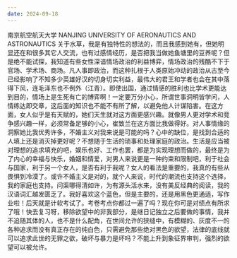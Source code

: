 ```yaml
---
date: 2024-09-18
---
```


南京航空航天大学
NANJING UNIVERSITY OF AERONAUTICS AND ASTRONAUTICS
关于水草，我是有独特性的想法的，而且我感到她有，但她明显还在和很多其它人交流，也有过感情经历，是否把我当做她鱼塘里的豆养呢？但是绝不能试探，我知道有些女性深谙情场政治的利益博弈，情场政治的残酷不下于官场、学术场、商场。凡人事即政治，而这种扎根于人类原始冲动的政治从古至今已经影响了不知多少英雄好汉的切身切实利益，最伟大的君王和学者也会在其中落得下风，连毛泽东也不例外（江青）。即使出国，通过情感的胜利也比学术更能达到目的，情场上是生死有亡的博弈啊！一定要万分小心，所谓世事洞明皆学问，人情练达即交章，这后面的知识也不能不有所了解，以避免他人计谋陷害。在这方面，女人似乎是有天赋的，她们天生就对这方面更感兴趣。就像男人更对学术和竞争感兴趣一样，必须常备足够的小心，崔致兰在这方面比我做得好。对人事情缘的洞察她比我优秀许多，不婚主义对我来说是可能的吗？心中的缺位，是找到合适的人填上还是消灭掉更好呢？不想随于生活的琐事和处理家庭的政治。生活是应当被对理想的追求填充的吧，娱乐也好、工作也罢，都是为实现理想而做的，最终是为了内心的幸福与快乐，婚姻和情爱，对男人来说更是一种约束和限制吧，利于社会与国家，利于另一个女人，是否有利于我呢？女人的看法是重要的，我真的有些从畏惧到冷漠了。或许不婚主义是对的，就个人来说，时代的潮流也支持这个选择，我的家庭也支持。问渠哪得清如许，为有源头活水来，没有美反经典的阅读，我的汉语词汇越发匮乏了。我好喜欢这个蓝色，但是主要的，还是用黑色更通适，写作业啦！后天就是计软考试了。考卷考点你都过一遍了吗？现在你可是对绩点有所求了哦！快去复习呀，移除欲望中的非我部分，是继日记独立之后要做的事情，我并不追随其体的人，也不是什么配角，在世间允许的狭缝中，有模糊的、灰度不一的各种追求而没有真正存在的纯白色，只需避免那些绝对黑色的欲望，法律的底线就可以追求此世的无罪之欲，破坏与暴力是坏吗？不能上升到象征界审判，强烈的欲望可以被允许。
